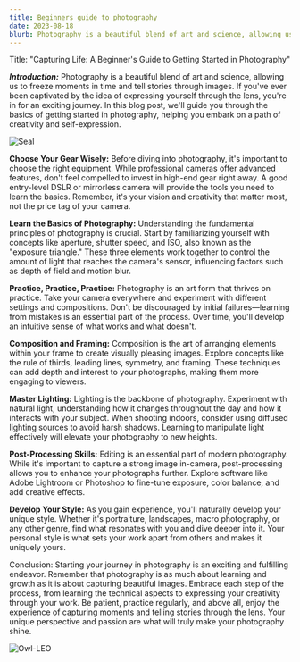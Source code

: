 ```yaml
---
title: Beginners guide to photography
date: 2023-08-18
blurb: Photography is a beautiful blend of art and science, allowing us to freeze moments in time and tell stories through images
---
```


Title: "Capturing Life: A Beginner's Guide to Getting Started in Photography"

**_Introduction:_**
Photography is a beautiful blend of art and science, allowing us to freeze moments in time and tell stories through images. If you've ever been captivated by the idea of expressing yourself through the lens, you're in for an exciting journey. In this blog post, we'll guide you through the basics of getting started in photography, helping you embark on a path of creativity and self-expression.

![Seal](https://lh3.googleusercontent.com/pw/AIL4fc9kMHCtgmCn1CQPE3Pdqw0hG46WPjJnM1JL0z5Mgfmtora7Qj0355FSxmxsa4tUDm_7oAAyQB3Q0ZiWDkAdzb1XQJcAWlUNIvTX6qOspngDY8-1r2BDOVeh5v_rRMvt0v8I0T74K6vVYBWehYvs-6z92xjtM6S-yFsrVYNLUVW6ohMw3lqFcUmdQryfUfLB_YEXlvdkQLbFe45F8KCrER38jgm-N7Hq7Ph4EAr5JEkYA_FYHlKDMDMCgGVi7JaXIuoV-haK4JmPD_2yHc75v3x69VNoQ5t_4I72G5d-_O9PLbK5pS9LWJXKJLQ6LZAje5lyDrKnPe4iakYA_teDLp9b16W17BK-2UMjHDggddI-jwkWEF6IizVAtNZUHzfiYDKMqd_kAtfl1mQUsZrrU0giaZ_Y4217HZbqZEV78e6ndm3c7p5Fn-HIrqBjWdEwKvJs6FrazwUNIhebZsU1VAFdDOIdPmYGj2k5WxuH5ljKiJLR5ug_0tdDH7q8EYAopivmUbfGIB6WxDQxkenDKiNHR8oCrEpe03PT46xkOs53Zzy6qW4lx6L33DlJQPoCCvhoJ0vw455T2N32z-QhZRPo0Bfftcd9JGCqGrDPl-X3j36uilb4z31CAF1FKOI6_s2WC0Hp4i8ARCqmGIBH5AyVkRcWTGBgHHZeniZXy-huGU_KSEDxElAIoO6IPloBW-6fmaifai3zOvj3oJLPb81cK4KxdNMYfNDSssnP0_yzT_Kf8brWzOe70kHqXPaly0S8emHi5ty2MJD1LlHhSdXsy5Sve0ezgZzpoc20yNKjn748wsXvaE6cuaLhwgO_ycg1YZmq_Ss_gijk4GdXfjK8KBi8XZey-Pnbt0RxCCyxq0N4foGg0nZJBTOTgP5c7yduIQbP_-EiHAQDeIRaAywcaPbiae6MO-4dinTazORE-AsaVzwsh-EHC4hi4CoQbbqoD1fWhZ3RKKNIxMXRirsCd0vv=w1341-h894-s-no?authuser=0 "Seal")

**Choose Your Gear Wisely:**
Before diving into photography, it's important to choose the right equipment. While professional cameras offer advanced features, don't feel compelled to invest in high-end gear right away. A good entry-level DSLR or mirrorless camera will provide the tools you need to learn the basics. Remember, it's your vision and creativity that matter most, not the price tag of your camera.

**Learn the Basics of Photography:**
Understanding the fundamental principles of photography is crucial. Start by familiarizing yourself with concepts like aperture, shutter speed, and ISO, also known as the "exposure triangle." These three elements work together to control the amount of light that reaches the camera's sensor, influencing factors such as depth of field and motion blur.

**Practice, Practice, Practice:**
Photography is an art form that thrives on practice. Take your camera everywhere and experiment with different settings and compositions. Don't be discouraged by initial failures—learning from mistakes is an essential part of the process. Over time, you'll develop an intuitive sense of what works and what doesn't.

**Composition and Framing:**
Composition is the art of arranging elements within your frame to create visually pleasing images. Explore concepts like the rule of thirds, leading lines, symmetry, and framing. These techniques can add depth and interest to your photographs, making them more engaging to viewers.

**Master Lighting:**
Lighting is the backbone of photography. Experiment with natural light, understanding how it changes throughout the day and how it interacts with your subject. When shooting indoors, consider using diffused lighting sources to avoid harsh shadows. Learning to manipulate light effectively will elevate your photography to new heights.

**Post-Processing Skills:**
Editing is an essential part of modern photography. While it's important to capture a strong image in-camera, post-processing allows you to enhance your photographs further. Explore software like Adobe Lightroom or Photoshop to fine-tune exposure, color balance, and add creative effects.

**Develop Your Style:**
As you gain experience, you'll naturally develop your unique style. Whether it's portraiture, landscapes, macro photography, or any other genre, find what resonates with you and dive deeper into it. Your personal style is what sets your work apart from others and makes it uniquely yours.

Conclusion:
Starting your journey in photography is an exciting and fulfilling endeavor. Remember that photography is as much about learning and growth as it is about capturing beautiful images. Embrace each step of the process, from learning the technical aspects to expressing your creativity through your work. Be patient, practice regularly, and above all, enjoy the experience of capturing moments and telling stories through the lens. Your unique perspective and passion are what will truly make your photography shine.

![Owl-LEO](https://lh3.googleusercontent.com/pw/AIL4fc8ZugKPWDG24mwyL-k-wcHhNwNi2G_zhgdfc2TwcR2_ITSYly9TFjE9f2TzFvYRO0TzHcvo7JPRdoQW84lGMBpJfu5OXnvVRr353Lf4mC6kYVBaHwL_Su7ON8cNVeX_eqRSgdIMLXT4PhbkQIPJILJ5dmD39Y-4kb3IXrPTac2OERy4y8K-UVri7_4jr-kZX8fatz2fMIf6wklZlc87by6Dk_po7jwKJnc22kNEaomOQq5t1yIC4A4uOpN0CL_4c9kAOhrMxUk6TgK8iha35m5KUCrTf980-CJBCcQ2fhChHRmA1KC0qhECVqkgGTfJQzHq9lOS7ISrQsipGEUktrMR-VT2OB1XmwICG6HMthrmJGUr0H-42qQfN_JVCUXFHeGA4t1OpzGFrIHuNUN1L19kz7m3iUFnFdaJJUcxvySAIh0YqH8MHgEb10NwU7KzKTp0ToApXtsgwq8dGX4NbYgVQk4TREkYGWv6JuVjx8tV44OsOQuntgSjgQ3oxIvplSdw5kkCWF3-E6Sz5oMV0vn8WNwALtAOkJU-PciNtMm0mpYUu5zytPAlwEnZvMnAZ67uzDxxqCuCS2wRDmlAqmRi1jXcp0PrFgxqz2es7e3xR5zqC_5xvq0UUeJUfLGPvT0Qwg6vUdAeTdn0KLG9CAxJcqpcxlFXWFxvSJzptce3H3Ab5IBW1ipZEGNwQ9uwHHnC2QCmR1mX6R4iddJBruTqlJaSkjvPLF6Lj3ybaiXhtTqA7JcTglx3Le2_C6ZRlnzPdY3Vg61ohcLGk_rg3uNsD4uwxgH40B7IJmeYtRWebF_DARDGfr_jVoJkvn7i3qrHGm0-6fP_apwi_dqKwDc27DtFsTYDKCR3M7GEVDsoZf1rcPfhwOhAGd6Vc99syraV__azcer4BJBxcR4X7IfiYPpqpI4XCo5Ctihfz_Krs0C6J2uH9ZgPSsJxbmvfd0lklrw5l-QwZk81IG5VsWuRqEPh=w1340-h894-s-no?authuser=0"Owl-LEO")
